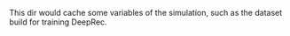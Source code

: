 This dir would cache some variables of the simulation, such as the dataset build for training DeepRec. 